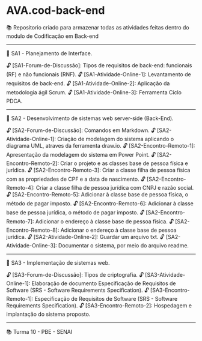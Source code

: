 # AVA.cod-back-end

📚 Repositorio criado para armazenar todas as atividades feitas dentro do modulo de Codificação em Back-end  

______________________________________________________________________________________________________________________

📁 SA1 - Planejamento de Interface.

🔓 [SA1-Forum-de-Discussão]: Tipos de requisitos de back-end: funcionais (RF) e não funcionais (RNF).
🔓 [SA1-Atividade-Online-1]: Levantamento de requisitos de back-end.
🔓 [SA1-Atividade-Online-2]: Aplicação da metodologia ágil Scrum.
🔓 [SA1-Atividade-Online-3]: Ferramenta Ciclo PDCA.

______________________________________________________________________________________________________________________

📁 SA2 - Desenvolvimento de sistemas web server-side (Back-End).

🔓 [SA2-Forum-de-Discussão]: Comandos em Markdown.
🔓 [SA2-Atividade-Online-1]: Criação de modelagem do sistema aplicando o diagrama UML, atraves da ferramenta draw.io.
🔓 [SA2-Encontro-Remoto-1]: Apresentação da modelagem do sistema em Power Point.
🔓 [SA2-Encontro-Remoto-2]: Criar o projeto e as classes base de pessoa física e jurídica.
🔓 [SA2-Encontro-Remoto-3]: Criar a classe filha de pessoa física com as propriedades de CPF e a data de nascimento.
🔓 [SA2-Encontro-Remoto-4]: Criar a classe filha de pessoa jurídica com CNPJ e razão social.
🔓 [SA2-Encontro-Remoto-5]: Adicionar à classe base de pessoa física, o método de pagar imposto.
🔓 [SA2-Encontro-Remoto-6]: Adicionar à classe base de pessoa jurídica, o método de pagar imposto.
🔓 [SA2-Encontro-Remoto-7]: Adicionar o endereço à classe base de pessoa física.
🔓 [SA2-Encontro-Remoto-8]: Adicionar o endereço à classe base de pessoa jurídica.
🔓 [SA2-Atividade-Online-2]: Guardar um arquivo txt.
🔓 [SA2-Atividade-Online-3]: Documentar o sistema, por meio do arquivo readme.

______________________________________________________________________________________________________________________

📁 SA3 - Implementação de sistemas web.

🔓 [SA3-Forum-de-Discussão]: Tipos de criptografia.
🔓 [SA3-Atividade-Online-1]: Elaboração de documento Especificação de Requisitos de Software (SRS - Software Requirements Specification).
🔓 [SA3-Encontro-Remoto-1]: Especificação de Requisitos de Software (SRS - Software Requirements Specification).
🔓 [SA3-Encontro-Remoto-2]: Hospedagem e implantação do sistema proposto.

______________________________________________________________________________________________________________________

📚 Turma 10 - PBE - SENAI
